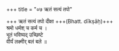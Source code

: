 +++
title = "०७ ऋतं सत्यं तपो"

+++
ऋतं सत्यं तपो दीक्षा +++(Bhatt. dīkṣāḥ)+++  
श्रमो धर्मश् च कर्म च ।  
भूतं भविष्यद् उच्छिष्टे  
वीर्यं लक्ष्मीर् बलं बले ॥